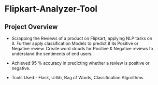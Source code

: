 # Flipkart-Analyzer-Tool

## Project Overview 

- Scrapping the Reviews of a product on Flipkart, applying NLP tasks on it. Further apply classification Models to predict if its Positive or Negative review. Create word clouds for Positive &amp; Negative reviews to understand the sentiments of end users.

- Achieved 95 % accuracy in predicting whether a review is positive or negative. 

- Tools Used - Flask, Urllib, Bag of Words, Classification Algorithms.

